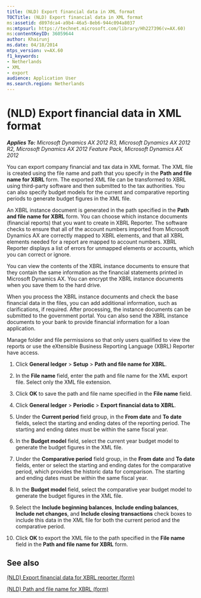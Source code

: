 ```yaml
---
title: (NLD) Export financial data in XML format
TOCTitle: (NLD) Export financial data in XML format
ms:assetid: d897dca4-a9b4-46a5-8eb6-944c094a8037
ms:mtpsurl: https://technet.microsoft.com/library/Hh227396(v=AX.60)
ms:contentKeyID: 36059644
author: Khairunj
ms.date: 04/18/2014
mtps_version: v=AX.60
f1_keywords:
- Netherlands
- XML
- export
audience: Application User
ms.search.region: Netherlands
---
```


# (NLD) Export financial data in XML format 


_**Applies To:** Microsoft Dynamics AX 2012 R3, Microsoft Dynamics AX 2012 R2, Microsoft Dynamics AX 2012 Feature Pack, Microsoft Dynamics AX 2012_

You can export company financial and tax data in XML format. The XML file is created using the file name and path that you specify in the **Path and file name for XBRL** form. The exported XML file can be transformed to XBRL using third-party software and then submitted to the tax authorities. You can also specify budget models for the current and comparative reporting periods to generate budget figures in the XML file.

An XBRL instance document is generated in the path specified in the **Path and file name for XBRL** form. You can choose which instance documents (financial reports) that you want to create in XBRL Reporter. The software checks to ensure that all of the account numbers imported from Microsoft Dynamics AX are correctly mapped to XBRL elements, and that all XBRL elements needed for a report are mapped to account numbers. XBRL Reporter displays a list of errors for unmapped elements or accounts, which you can correct or ignore.

You can view the contents of the XBRL instance documents to ensure that they contain the same information as the financial statements printed in Microsoft Dynamics AX. You can encrypt the XBRL instance documents when you save them to the hard drive.

When you process the XBRL instance documents and check the base financial data in the files, you can add additional information, such as clarifications, if required. After processing, the instance documents can be submitted to the government portal. You can also send the XBRL instance documents to your bank to provide financial information for a loan application.

Manage folder and file permissions so that only users qualified to view the reports or use the eXtensible Business Reporting Language (XBRL) Reporter have access.

1.  Click **General ledger** \> **Setup** \> **Path and file name for XBRL**.

2.  In the **File name** field, enter the path and file name for the XML export file. Select only the XML file extension.

3.  Click **OK** to save the path and file name specified in the **File name** field.

4.  Click **General ledger** \> **Periodic** \> **Export financial data to XBRL**.

5.  Under the **Current period** field group, in the **From date** and **To date** fields, select the starting and ending dates of the reporting period. The starting and ending dates must be within the same fiscal year.

6.  In the **Budget model** field, select the current year budget model to generate the budget figures in the XML file.

7.  Under the **Comparative period** field group, in the **From date** and **To date** fields, enter or select the starting and ending dates for the comparative period, which provides the historic data for comparison. The starting and ending dates must be within the same fiscal year.

8.  In the **Budget model** field, select the comparative year budget model to generate the budget figures in the XML file.

9.  Select the **Include beginning balances**, **Include ending balances**, **Include net changes**, and **Include closing transactions** check boxes to include this data in the XML file for both the current period and the comparative period.

10. Click **OK** to export the XML file to the path specified in the **File name** field in the **Path and file name for XBRL** form.

## See also

[(NLD) Export financial data for XBRL reporter (form)](https://technet.microsoft.com/library/hh242795\(v=ax.60\))

[(NLD) Path and file name for XBRL (form)](https://technet.microsoft.com/library/hh227568\(v=ax.60\))

  


